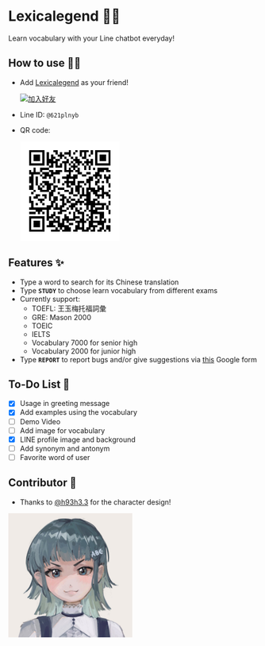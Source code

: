 # Lexicalegend 👩‍🏫

Learn vocabulary with your Line chatbot everyday!

## How to use 🙋‍♀️

- Add [Lexicalegend](https://qr-official.line.me/sid/M/621plnyb.png?shortenUrl=true) as your friend!

  <a href="https://lin.ee/ri5IzEB"><img src="https://scdn.line-apps.com/n/line_add_friends/btn/zh-Hant.png" alt="加入好友" height="36"></a>
- Line ID: `@621plnyb`
- QR code:

    <img src="./img/qr_code.png" alt="drawing" width="200"/>

## Features ✨

- Type a word to search for its Chinese translation
- Type **`STUDY`** to choose learn vocabulary from different exams
- Currently support:  
  - TOEFL: 王玉梅托福詞彙
  - GRE: Mason 2000
  - TOEIC
  - IELTS
  - Vocabulary 7000 for senior high
  - Vocabulary 2000 for junior high
- Type **`REPORT`** to report bugs and/or give suggestions via [this](https://forms.gle/731gDE6hxcrSWuLu9) Google form

## To-Do List 📝

- [X] Usage in greeting message
- [X] Add examples using the vocabulary
- [ ] Demo Video
- [ ] Add image for vocabulary
- [X] LINE profile image and background
- [ ] Add synonym and antonym
- [ ] Favorite word of user

## Contributor 💛

- Thanks to [@h93h3.3](https://www.instagram.com/h93h3.3/) for the character design!
<img src="./img/lexicalegend.jpg" width="250"/>
